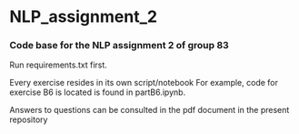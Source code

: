 # NLP_assignment_2

### Code base for the NLP assignment 2 of group 83

Run requirements.txt first. 

Every exercise resides in its own script/notebook
For example, code for exercise B6 is located is found in partB6.ipynb.

Answers to questions can be consulted in the pdf document in the present repository